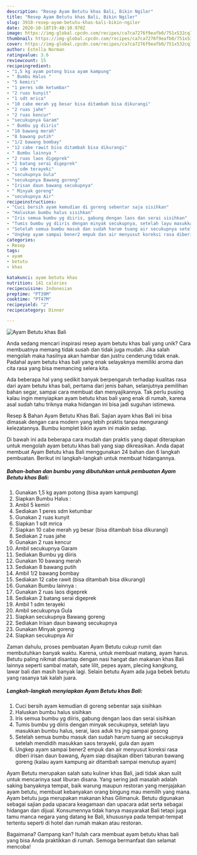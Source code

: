 ```yaml
---
description: "Resep Ayam Betutu khas Bali, Bikin Ngiler"
title: "Resep Ayam Betutu khas Bali, Bikin Ngiler"
slug: 3918-resep-ayam-betutu-khas-bali-bikin-ngiler
date: 2020-10-18T19:40:10.970Z
image: https://img-global.cpcdn.com/recipes/ca7ca7276f9eafb0/751x532cq70/ayam-betutu-khas-bali-foto-resep-utama.jpg
thumbnail: https://img-global.cpcdn.com/recipes/ca7ca7276f9eafb0/751x532cq70/ayam-betutu-khas-bali-foto-resep-utama.jpg
cover: https://img-global.cpcdn.com/recipes/ca7ca7276f9eafb0/751x532cq70/ayam-betutu-khas-bali-foto-resep-utama.jpg
author: Estella Norman
ratingvalue: 3.6
reviewcount: 15
recipeingredient:
- "1,5 kg ayam potong bisa ayam kampung"
- " Bumbu Halus "
- "5 kemiri"
- "1 peres sdm ketumbar"
- "2 ruas kunyit"
- "1 sdt mrica"
- "10 cabe merah yg besar bisa ditambah bisa dikurangi"
- "2 ruas jahe"
- "2 ruas kencur"
- "secukupnya Garam"
- " Bumbu yg diiris"
- "10 bawang merah"
- "8 bawang putih"
- "1/2 bawang bombay"
- "12 cabe rawit bisa ditambah bisa dikurangi"
- " Bumbu lainnya "
- "2 ruas laos digeprek"
- "2 batang serai digeprek"
- "1 sdm terayeki"
- "secukupnya Gula"
- "secukupnya Bawang goreng"
- "Irisan daun bawang secukupnya"
- " Minyak goreng"
- "secukupnya Air"
recipeinstructions:
- "Cuci bersih ayam kemudian di goreng sebentar saja sisihkan"
- "Haluskan bumbu halus sisihkan"
- "Iris semua bumbu yg diiris, gabung dengan laos dan serai sisihkan"
- "Tumis bumbu yg diiris dengan minyak secukupnya, setelah layu masukkan bumbu halus, serai, laos aduk trs jng sampai gosong"
- "Setelah semua bumbu masuk dan sudah harum tuang air secukupnya setelah mendidih masukkan saos terayeki, gula dan ayam"
- "Ungkep ayam sampai bener2 empuk dan air menyusut koreksi rasa diberi irisan daun bawang, Ayam siap disajikan diberi taburan bawang goreng (kalau ayam kampung air ditambah sampai menutup ayam)"
categories:
- Resep
tags:
- ayam
- betutu
- khas

katakunci: ayam betutu khas 
nutrition: 141 calories
recipecuisine: Indonesian
preptime: "PT39M"
cooktime: "PT47M"
recipeyield: "2"
recipecategory: Dinner

---
```



![Ayam Betutu khas Bali](https://img-global.cpcdn.com/recipes/ca7ca7276f9eafb0/751x532cq70/ayam-betutu-khas-bali-foto-resep-utama.jpg)

Anda sedang mencari inspirasi resep ayam betutu khas bali yang unik? Cara membuatnya memang tidak susah dan tidak juga mudah. Jika salah mengolah maka hasilnya akan hambar dan justru cenderung tidak enak. Padahal ayam betutu khas bali yang enak selayaknya memiliki aroma dan cita rasa yang bisa memancing selera kita.

Ada beberapa hal yang sedikit banyak berpengaruh terhadap kualitas rasa dari ayam betutu khas bali, pertama dari jenis bahan, selanjutnya pemilihan bahan segar, sampai cara membuat dan menyajikannya. Tak perlu pusing kalau ingin menyiapkan ayam betutu khas bali yang enak di rumah, karena asal sudah tahu triknya maka hidangan ini bisa jadi suguhan istimewa.

Resep &amp; Bahan Ayam Betutu Khas Bali. Sajian ayam khas Bali ini bisa dimasak dengan cara modern yang lebih praktis tanpa mengurangi kelezatannya. Bumbu komplet bikin ayam ini makin sedap.


Di bawah ini ada beberapa cara mudah dan praktis yang dapat diterapkan untuk mengolah ayam betutu khas bali yang siap dikreasikan. Anda dapat membuat Ayam Betutu khas Bali menggunakan 24 bahan dan 6 langkah pembuatan. Berikut ini langkah-langkah untuk membuat hidangannya.

<!--inarticleads1-->

##### Bahan-bahan dan bumbu yang dibutuhkan untuk pembuatan Ayam Betutu khas Bali:

1. Gunakan 1,5 kg ayam potong (bisa ayam kampung)
1. Siapkan  Bumbu Halus :
1. Ambil 5 kemiri
1. Sediakan 1 peres sdm ketumbar
1. Gunakan 2 ruas kunyit
1. Siapkan 1 sdt mrica
1. Siapkan 10 cabe merah yg besar (bisa ditambah bisa dikurangi)
1. Sediakan 2 ruas jahe
1. Gunakan 2 ruas kencur
1. Ambil secukupnya Garam
1. Sediakan  Bumbu yg diiris
1. Gunakan 10 bawang merah
1. Sediakan 8 bawang putih
1. Ambil 1/2 bawang bombay
1. Sediakan 12 cabe rawit (bisa ditambah bisa dikurangi)
1. Gunakan  Bumbu lainnya :
1. Gunakan 2 ruas laos digeprek
1. Sediakan 2 batang serai digeprek
1. Ambil 1 sdm terayeki
1. Ambil secukupnya Gula
1. Siapkan secukupnya Bawang goreng
1. Sediakan Irisan daun bawang secukupnya
1. Gunakan  Minyak goreng
1. Siapkan secukupnya Air


Zaman dahulu, proses pembuatan Ayam Betutu cukup rumit dan membutuhkan banyak waktu. Karena, untuk membuat matang, ayam harus. Betutu paling nikmat disantap dengan nasi hangat dan makanan khas Bali lainnya seperti sambal matah, sate lilit, pepes ayam, plecing kangkung, lawar bali dan masih banyak lagi. Selain betutu Ayam ada juga bebek betutu yang rasanya tak kalah juara. 

<!--inarticleads2-->

##### Langkah-langkah menyiapkan Ayam Betutu khas Bali:

1. Cuci bersih ayam kemudian di goreng sebentar saja sisihkan
1. Haluskan bumbu halus sisihkan
1. Iris semua bumbu yg diiris, gabung dengan laos dan serai sisihkan
1. Tumis bumbu yg diiris dengan minyak secukupnya, setelah layu masukkan bumbu halus, serai, laos aduk trs jng sampai gosong
1. Setelah semua bumbu masuk dan sudah harum tuang air secukupnya setelah mendidih masukkan saos terayeki, gula dan ayam
1. Ungkep ayam sampai bener2 empuk dan air menyusut koreksi rasa diberi irisan daun bawang, Ayam siap disajikan diberi taburan bawang goreng (kalau ayam kampung air ditambah sampai menutup ayam)


Ayam Betutu merupakan salah satu kuliner khas Bali, jadi tidak akan sulit untuk mencarinya saat liburan disana. Yang sering jadi masalah adalah saking banyaknya tempat, baik warung maupun restoran yang menjajakan ayam betutu, membuat kebanyakan orang bingung mau memilih yang mana. Ayam betutu juga merupakan makanan khas Gilimanuk. Betutu digunakan sebagai sajian pada upacara keagamaan dan upacara adat serta sebagai hidangan dan dijual. Konsumennya tidak hanya masyarakat Bali tetapi juga tamu manca negara yang datang ke Bali, khususnya pada tempat-tempat tertentu seperti di hotel dan rumah makan atau restoran. 

Bagaimana? Gampang kan? Itulah cara membuat ayam betutu khas bali yang bisa Anda praktikkan di rumah. Semoga bermanfaat dan selamat mencoba!
